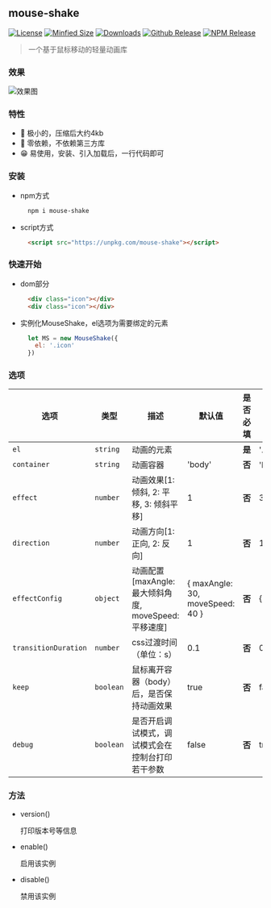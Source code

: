 ## mouse-shake

<a href="https://github.com/shinn-lancelot/mouse-shake/blob/master/LICENSE"><img src="https://img.shields.io/github/license/shinn-lancelot/mouse-shake.svg" alt="License"></a>
<a href="https://github.com/shinn-lancelot/mouse-shake/blob/master/dist/mouse-shake.min.js"><img src="https://img.shields.io/bundlephobia/min/mouse-shake.svg" alt="Minfied Size"></a>
<a href="https://www.npmjs.com/package/mouse-shake"><img src="https://img.shields.io/npm/dt/mouse-shake.svg" alt="Downloads"></a>
<a href="https://github.com/shinn-lancelot/mouse-shake/releases"><img src="https://img.shields.io/github/release/shinn-lancelot/mouse-shake.svg" alt="Github Release"></a>
<a href="https://www.npmjs.com/package/mouse-shake"><img src="https://img.shields.io/npm/v/mouse-shake.svg" alt="NPM Release"></a>

> 一个基于鼠标移动的轻量动画库

### 效果

![效果图](https://github.com/shinn-lancelot/mouse-shake/blob/master/example/effect.gif?raw=true)

### 特性

* 🚀 极小的，压缩后大约4kb
* 🚤 零依赖，不依赖第三方库
* 😁 易使用，安装、引入加载后，一行代码即可

### 安装

* npm方式

  ```bash
    npm i mouse-shake
  ```

* script方式

  ```html
    <script src="https://unpkg.com/mouse-shake"></script>
  ```

### 快速开始

* dom部分

  ```html
    <div class="icon"></div>
    <div class="icon"></div>
  ```

* 实例化MouseShake，el选项为需要绑定的元素

  ```js
    let MS = new MouseShake({
      el: '.icon'
    })
  ```

### 选项

| 选项 | 类型 | 描述 | 默认值 | 是否必填 | 例子 |
| --- | --- | -- | --- | --- | --- |
| `el` | `string` | 动画的元素 |  | **是** | '.tag'、'#icon' |
| `container` | `string` | 动画容器 | 'body' | **否** | 'body'、'#container'、'.container' |
| `effect` | `number` | 动画效果[1: 倾斜, 2: 平移, 3: 倾斜平移] | 1 | **否** | 3 |
| `direction` | `number` | 动画方向[1: 正向, 2: 反向] | 1 | **否** | 1 |
| `effectConfig` | `object` | 动画配置[maxAngle: 最大倾斜角度, moveSpeed: 平移速度] | { maxAngle: 30, moveSpeed: 40 } | **否** | { maxAngle: 40, moveSpeed: 50 } |
| `transitionDuration` | `number` | css过渡时间（单位：s） | 0.1 | **否** | 0.2 |
| `keep` | `boolean` | 鼠标离开容器（body）后，是否保持动画效果 | true | **否** | false |
| `debug` | `boolean` | 是否开启调试模式，调试模式会在控制台打印若干参数 | false | **否** | true |

### 方法

- version()

  打印版本号等信息

- enable()

  启用该实例

- disable()

  禁用该实例
